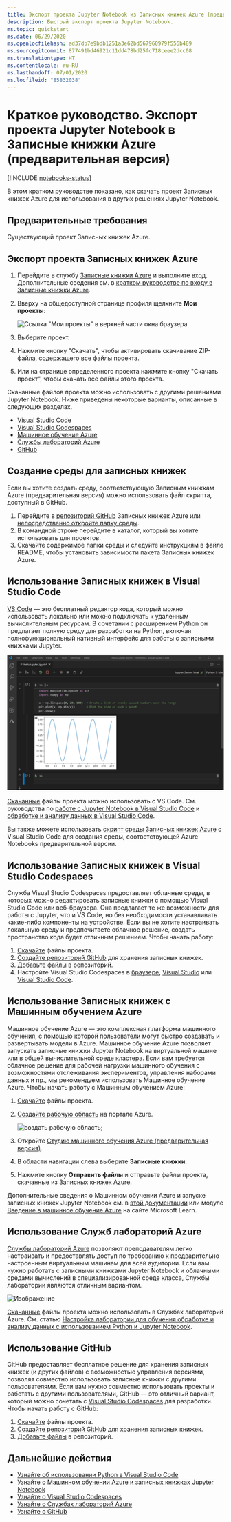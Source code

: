 ```yaml
---
title: Экспорт проекта Jupyter Notebook из Записных книжек Azure (предварительная версия)
description: Быстрый экспорт проекта Jupyter Notebook.
ms.topic: quickstart
ms.date: 06/29/2020
ms.openlocfilehash: ad37db7e9bdb1251a3e62bd567960979f556b489
ms.sourcegitcommit: 877491bd46921c11dd478bd25fc718ceee2dcc08
ms.translationtype: HT
ms.contentlocale: ru-RU
ms.lasthandoff: 07/01/2020
ms.locfileid: "85832038"
---
```

# <a name="quickstart-export-a-jupyter-notebook-project-in-azure-notebooks-preview"></a>Краткое руководство. Экспорт проекта Jupyter Notebook в Записные книжки Azure (предварительная версия)

[!INCLUDE [notebooks-status](../../includes/notebooks-status.md)]

В этом кратком руководстве показано, как скачать проект Записных книжек Azure для использования в других решениях Jupyter Notebook. 

## <a name="prerequisites"></a>Предварительные требования
Существующий проект Записных книжек Azure.

## <a name="export-an-azure-notebooks-project"></a>Экспорт проекта Записных книжек Azure

1. Перейдите в службу [Записные книжки Azure](https://notebooks.azure.com) и выполните вход. Дополнительные сведения см. в [кратком руководстве по входу в Записные книжки Azure](quickstart-sign-in-azure-notebooks.md).

1. Вверху на общедоступной странице профиля щелкните **Мои проекты**:

    ![Ссылка "Мои проекты" в верхней части окна браузера](media/quickstarts/my-projects-link.png)

1. Выберите проект.
1. Нажмите кнопку "Скачать", чтобы активировать скачивание ZIP-файла, содержащего все файлы проекта.
1. Или на странице определенного проекта нажмите кнопку "Скачать проект", чтобы скачать все файлы этого проекта.

Скачанные файлов проекта можно использовать с другими решениями Jupyter Notebook. Ниже приведены некоторые варианты, описанные в следующих разделах. 
- [Visual Studio Code](#use-notebooks-in-visual-studio-code)
- [Visual Studio Codespaces](#use-notebooks-in-visual-studio-codespaces)
- [Машинное обучение Azure](#use-notebooks-with-azure-machine-learning)
- [Службы лабораторий Azure](#use-azure-lab-services)
- [GitHub](#use-github)

## <a name="create-an-environment-for-notebooks"></a>Создание среды для записных книжек

Если вы хотите создать среду, соответствующую Записным книжкам Azure (предварительная версия) можно использовать файл скрипта, доступный в GitHub.

1. Перейдите в [репозиторий GitHub](https://github.com/microsoft/AzureNotebooks) Записных книжек Azure или [непосредственно откройте папку среды](https://aka.ms/aznbrequirementstxt).
1. В командной строке перейдите в каталог, который вы хотите использовать для проектов.
1. Скачайте содержимое папки среды и следуйте инструкциям в файле README, чтобы установить зависимости пакета Записных книжек Azure.


## <a name="use-notebooks-in-visual-studio-code"></a>Использование Записных книжек в Visual Studio Code

[VS Code](https://code.visualstudio.com/) — это бесплатный редактор кода, который можно использовать локально или можно подключать к удаленным вычислительным ресурсам. В сочетании с расширением Python он предлагает полную среду для разработки на Python, включая полнофункциональный нативный интерфейс для работы с записными книжками Jupyter. 

![Поддержка Jupyter Notebook в VS Code](media/vs-code-jupyter-notebook.png)

[Скачанные](#export-an-azure-notebooks-project) файлы проекта можно использовать с VS Code. См. руководства по [работе с Jupyter Notebook в Visual Studio Code](https://code.visualstudio.com/docs/python/jupyter-support) и [обработке и анализу данных в Visual Studio Code](https://code.visualstudio.com/docs/python/data-science-tutorial).

Вы также можете использовать [скрипт среды Записных книжек Azure](#create-an-environment-for-notebooks) с Visual Studio Code для создания среды, соответствующей Azure Notebooks предварительной версии.

## <a name="use-notebooks-in-visual-studio-codespaces"></a>Использование Записных книжек в Visual Studio Codespaces

Служба Visual Studio Codespaces предоставляет облачные среды, в которых можно редактировать записные книжки с помощью Visual Studio Code или веб-браузера. Она предлагает те же возможности для работы с Jupyter, что и VS Code, но без необходимости устанавливать какие-либо компоненты на устройстве. Если вы не хотите настраивать локальную среду и предпочитаете облачное решение, создать пространство кода будет отличным решением. Чтобы начать работу:

1. [Скачайте](#export-an-azure-notebooks-project) файлы проекта.
1. [Создайте репозиторий GitHub](https://help.github.com/github/getting-started-with-github/create-a-repo) для хранения записных книжек. 
1. [Добавьте файлы](https://help.github.com/github/managing-files-in-a-repository/adding-a-file-to-a-repository) в репозиторий.
1. Настройте Visual Studio Codespaces в [браузере](https://docs.microsoft.com/visualstudio/online/how-to/browser), [Visual Studio](https://docs.microsoft.com/visualstudio/online/how-to/vside) или [Visual Studio Code](https://docs.microsoft.com/visualstudio/online/how-to/vscode).

## <a name="use-notebooks-with-azure-machine-learning"></a>Использование Записных книжек с Машинным обучением Azure

Машинное обучение Azure — это комплексная платформа машинного обучения, с помощью которой пользователи могут быстро создавать и развертывать модели в Azure. Машинное обучение Azure позволяет запускать записные книжки Jupyter Notebook на виртуальной машине или в общей вычислительной среде кластера. Если вам требуется облачное решение для рабочей нагрузки машинного обучения с возможностями отслеживания экспериментов, управления наборами данных и пр., мы рекомендуем использовать Машинное обучение Azure. Чтобы начать работу с Машинным обучением Azure:

1. [Скачайте](#export-an-azure-notebooks-project) файлы проекта.
1. [Создайте рабочую область](../machine-learning/how-to-manage-workspace.md) на портале Azure.

   ![создать рабочую область;](../machine-learning/media/how-to-manage-workspace/create-workspace.gif)
 
1. Откройте [Студию машинного обучения Azure (предварительная версия)](https://ml.azure.com/).
1. В области навигации слева выберите **Записные книжки**.
1. Нажмите кнопку **Отправить файлы** и отправьте файлы проекта, скачанные из Записных книжек Azure.

Дополнительные сведения о Машинном обучении Azure и запуске записных книжек Jupyter Notebook см. в [этой документации](../machine-learning/how-to-run-jupyter-notebooks.md) или модуле [Введение в машинное обучение Azure](https://docs.microsoft.com/learn/modules/intro-to-azure-machine-learning-service/) на сайте Microsoft Learn.


## <a name="use-azure-lab-services"></a>Использование Служб лабораторий Azure

[Службы лабораторий Azure](https://azure.microsoft.com/services/lab-services/) позволяют преподавателям легко настраивать и предоставлять доступ по требованию к предварительно настроенным виртуальным машинам для всей аудитории. Если вам нужно работать с записными книжками Jupyter Notebook и облачными средами вычислений в специализированной среде класса, Службы лаборатории являются отличным вариантом.

![Изображение](../lab-services/media/tutorial-setup-classroom-lab/new-lab-button.png)

 [Скачанные](#export-an-azure-notebooks-project) файлы проекта можно использовать в Службах лабораторий Azure. См. статью [Настройка лаборатории для обучения обработке и анализу данных с использованием Python и Jupyter Notebook](../lab-services/class-type-jupyter-notebook.md).

## <a name="use-github"></a>Использование GitHub

GitHub предоставляет бесплатное решение для хранения записных книжек (и других файлов) с возможностью управления версиями, позволяя совместно использовать записные книжки с другими пользователями. Если вам нужно совместно использовать проекты и работать с другими пользователями, GitHub — это отличный вариант, который можно сочетать с [Visual Studio Codespaces](#use-notebooks-in-visual-studio-codespaces) для разработки. Чтобы начать работу с GitHub:

1. [Скачайте](#export-an-azure-notebooks-project) файлы проекта.
1. [Создайте репозиторий GitHub](https://help.github.com/github/getting-started-with-github/create-a-repo) для хранения записных книжек. 
1. [Добавьте файлы](https://help.github.com/github/managing-files-in-a-repository/adding-a-file-to-a-repository) в репозиторий.

## <a name="next-steps"></a>Дальнейшие действия

- [Узнайте об использовании Python в Visual Studio Code](https://code.visualstudio.com/docs/python/python-tutorial)
- [Узнайте о Машинном обучении Azure и записных книжках Jupyter Notebook](../machine-learning/how-to-run-jupyter-notebooks.md)
- [Узнайте о Visual Studio Codespaces](https://visualstudio.microsoft.com/services/visual-studio-codespaces/)
- [Узнайте о Службах лабораторий Azure](https://azure.microsoft.com/services/lab-services/)
- [Узнайте о GitHub](https://help.github.com/github/getting-started-with-github/)